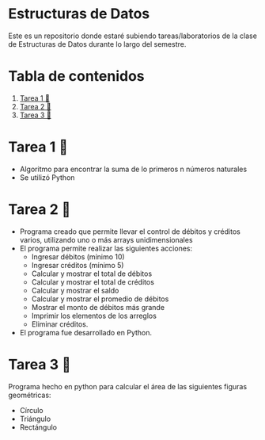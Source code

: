 # Estructuras de Datos
Este es un repositorio donde estaré subiendo tareas/laboratorios de la clase de Estructuras de Datos durante lo largo del semestre.

# Tabla de contenidos
1. [Tarea 1 🧮](#tarea-1-)
2. [Tarea 2 🧮](#Tarea-2-)
3. [Tarea 3 🧮](#Tarea-3-)

# Tarea 1 🧮
- Algoritmo para encontrar la suma de lo primeros n números naturales
- Se utilizó Python

# Tarea 2 🧮
- Programa creado que permite llevar el control de débitos y créditos varios, utilizando uno o más arrays unidimensionales
- El programa permite realizar las siguientes acciones: 
  - Ingresar débitos (mínimo 10)
  - Ingresar créditos (mínimo 5)
  - Calcular y mostrar el total de débitos
  - Calcular y mostrar el total de créditos
  - Calcular y mostrar el saldo
  - Calcular y mostrar el promedio de débitos
  - Mostrar el monto de débitos más grande
  - Imprimir los elementos de los arreglos
  - Eliminar créditos. 
- El programa fue desarrollado en Python. 


# Tarea 3 🧮
Programa hecho en python para calcular el área de las siguientes figuras geométricas: 
- Círculo
- Triángulo
- Rectángulo
